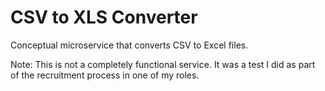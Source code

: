 # CSV to XLS Converter

Conceptual microservice that converts CSV to Excel files.

Note: This is not a completely functional service. It was a test I did as part of the recruitment process in one of my roles.
